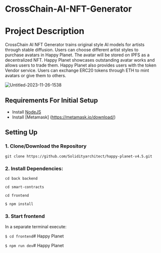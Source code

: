 # CrossChain-AI-NFT-Generator

# Project Description
CrossChain AI NFT Generator trains original style AI models for artists through stable diffusion. Users can choose different artist styles to purchase avatars in Happy Planet. The avatar will be stored on IPFS as a decentralized NFT. Happy Planet showcases outstanding avatar works and allows users to trade them. Happy Planet also provides users with the token Vendor service. Users can exchange ERC20 tokens through ETH to mint avatars or give them to others.

![Untitled-2023-11-26-1538](https://github.com/Solidityarchitect/happy-planet-v4.5/assets/125990317/e8342402-c3a5-4ffc-801e-f2fc1d3cb2bf)


## Requirements For Initial Setup

- Install [NodeJS](https://nodejs.org/en/)
- Install [Metamask] (https://metamask.io/download/)

## Setting Up

### 1. Clone/Download the Repository

`git clone https://github.com/Solidityarchitect/happy-planet-v4.5.git`

### 2. Install Dependencies:

`cd back backend`

`cd smart-contracts`

`cd frontend`

`$ npm install`

### 3. Start frontend

In a separate terminal execute:

`$ cd frontend`# Happy Planet

`$ npm run dev`# Happy Planet
